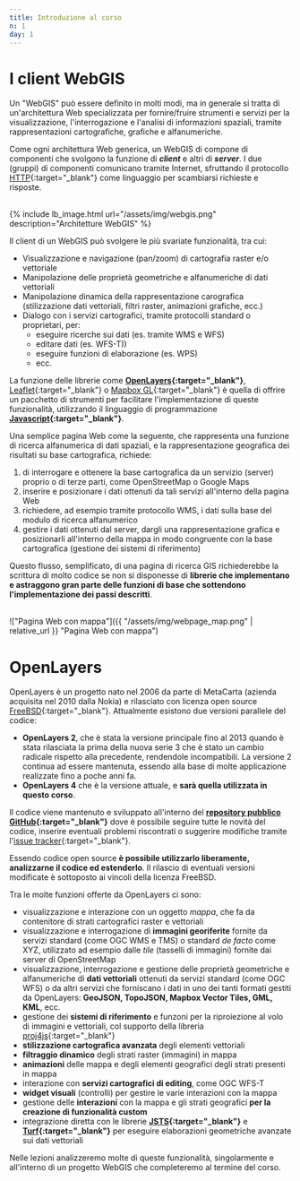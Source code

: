 ```yaml
---
title: Introduzione al corso
n: 1
day: 1
---
```

I client WebGIS
===============
Un "WebGIS" può essere definito in molti modi, ma in generale si tratta di un'architettura Web specializzata per fornire/fruire strumenti e servizi per la visualizzazione, l'interrogazione e l'analisi di informazioni spaziali, tramite rappresentazioni cartografiche, grafiche e alfanumeriche.

Come ogni architettura Web generica, un WebGIS di compone di componenti che svolgono la funzione di **_client_** e altri di **_server_**. I due (gruppi) di componenti comunicano tramite Internet, sfruttando il protocollo [HTTP](https://it.wikipedia.org/wiki/Hypertext_Transfer_Protocol){:target="_blank"} come linguaggio per scambiarsi richieste e risposte.

<br>
{% include lb_image.html url="/assets/img/webgis.png" description="Architetture WebGIS" %}
<br>

Il client di un WebGIS può svolgere le più svariate funzionalità, tra cui:

* Visualizzazione e navigazione (pan/zoom) di cartografia raster e/o vettoriale
* Manipolazione delle proprietà geometriche e alfanumeriche di dati vettoriali
* Manipolazione dinamica della rappresentazione carografica (stilizzazione dati vettoriali, filtri raster, animazioni grafiche, ecc.)
* Dialogo con i servizi cartografici, tramite protocolli standard o proprietari, per:
   * eseguire ricerche sui dati (es. tramite WMS e WFS)
   * editare dati (es. WFS-T))
   * eseguire funzioni di elaborazione (es. WPS)
   * ecc.

La funzione delle librerie come **[OpenLayers](http://openlayers.org/){:target="_blank"}**, [Leaflet](http://leafletjs.com/){:target="_blank"} o [Mapbox GL](https://www.mapbox.com/mapbox-gl-js/api/){:target="_blank"} è quella di offrire un pacchetto di strumenti per facilitare l'implementazione di queste funzionalità, utilizzando il linguaggio di programmazione **[Javascript](https://developer.mozilla.org/it/docs/Web/JavaScript){:target="_blank"}**.

Una semplice pagina Web come la seguente, che rappresenta una funzione di ricerca alfanumerica di dati spaziali, e la rappresentazione geografica dei risultati su base cartografica, richiede:

1. di interrogare e ottenere la base cartografica da un servizio (server) proprio o di terze parti, come OpenStreetMap o Google Maps
2. inserire e posizionare i dati ottenuti da tali servizi all'interno della pagina Web
3. richiedere, ad esempio tramite protocollo WMS, i dati sulla base del modulo di ricerca alfanumerico
4. gestire i dati ottenuti dal server, dargli una rappresentazione grafica e posizionarli all'interno della mappa in modo congruente con la base cartografica (gestione dei sistemi di riferimento)

Questo flusso, semplificato, di una pagina di ricerca GIS richiederebbe la scrittura di molto codice se non si disponesse di **librerie che implementano e astraggono gran parte delle funzioni di base che sottendono l'implementazione dei passi descritti**.

<br>
!["Pagina Web con mappa"]({{ "/assets/img/webpage_map.png" | relative_url }} "Pagina Web con mappa")
<br>

OpenLayers
==========

OpenLayers è un progetto nato nel 2006 da parte di MetaCarta (azienda acquisita nel 2010 dalla Nokia) e rilasciato con licenza open source [FreeBSD](https://tldrlegal.com/license/bsd-2-clause-license-(freebsd)){:target="_blank"}.
Attualmente esistono due versioni parallele del codice:

* **OpenLayers 2**, che è stata la versione principale fino al 2013 quando è stata rilasciata la prima della nuova serie 3 che è stato un cambio radicale rispetto alla precedente, rendendole incompatibili. La versione 2 continua ad essere mantenuta, essendo alla base di molte applicazione realizzate fino a poche anni fa.
* **OpenLayers 4** che è la versione attuale, e **sarà quella utilizzata in questo corso**.

Il codice viene mantenuto e sviluppato all'interno del **[repository pubblico GitHub](https://github.com/openlayers/openlayers){:target="_blank"}** dove è possibile seguire tutte le novità del codice, inserire eventuali problemi riscontrati o suggerire modifiche tramite l'[issue tracker](https://github.com/openlayers/openlayers/issues){:target="_blank"}.

Essendo codice open source **è possibile utilizzarlo liberamente, analizzarne il codice ed estenderlo**. Il rilascio di eventuali versioni modificate è sottoposto ai vincoli della licenza FreeBSD.

Tra le molte funzioni offerte da OpenLayers ci sono:

* visualizzazione e interazione con un oggetto _mappa_, che fa da contenitore di strati cartografici raster e vettoriali
* visualizzazione e interrogazione di **immagini georiferite** fornite da servizi standard (come OGC WMS e TMS) o standard _de facto_ come XYZ, utilizzato ad esempio dalle _tile_ (tasselli di immagini) fornite dai server di OpenStreetMap
* visualizzazione, interrogazione e gestione delle proprietà geometriche e alfanumeriche di **dati vettoriali** ottenuti da servizi standard (come OGC WFS) o da altri servizi che forniscano i dati in uno dei tanti formati gestiti da OpenLayers: **GeoJSON, TopoJSON, Mapbox Vector Tiles, GML, KML**, ecc.
* gestione dei **sistemi di riferimento** e funzoni per la riproiezione al volo di immagini e vettoriali, col supporto della libreria [proj4js](http://proj4js.org/){:target="_blank"}
* **stilizzazione cartografica avanzata** degli elementi vettoriali
* **filtraggio dinamico** degli strati raster (immagini) in mappa
* **animazioni** delle mappa e degli elementi geografici degli strati presenti in mappa 
* interazione con **servizi cartografici di editing**, come OGC WFS-T
* **widget visuali** (controlli) per gestire le varie interazioni con la mappa
* gestione delle **interazioni** con la mappa e gli strati geografici **per la creazione di funzionalità custom**
* integrazione diretta con le librerie **[JSTS](http://bjornharrtell.github.io/jsts/){:target="_blank"}** e **[Turf](http://turfjs.org/){:target="_blank"}** per eseguire elaborazioni geometriche avanzate sui dati vettoriali

Nelle lezioni analizzeremo molte di queste funzionalità, singolarmente e all'interno di un progetto WebGIS che completeremo al termine del corso.
